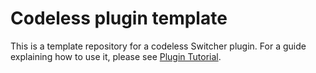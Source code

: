 # Codeless plugin template

This is a template repository for a codeless Switcher plugin. For a guide explaining how to use it, please see [Plugin Tutorial](https://github.com/SwitcherForGames/plugin-tutorial).
